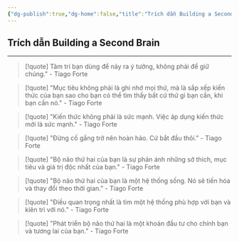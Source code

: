 ```yaml
---
{"dg-publish":true,"dg-home":false,"title":"Trích dẫn Building a Second Brain","date":"2025-01-31","tags":["sach","sach/building-second-brain"],"dg-path":"Books/03 - Building a Second Brain/0a1 - Trích dẫn Building a Second Brain.md","permalink":"/books/03-building-a-second-brain/0a1-trich-dan-building-a-second-brain/","dgPassFrontmatter":true,"updated":"2025-02-23T08:13:56.239+07:00"}
---
```



## Trích dẫn Building a Second Brain
---


> [!quote] 
> Tâm trí bạn dùng để nảy ra ý tưởng, không phải để giữ chúng." - Tiago Forte

> [!quote] 
> "Mục tiêu không phải là ghi nhớ mọi thứ, mà là sắp xếp kiến thức của bạn sao cho bạn có thể tìm thấy bất cứ thứ gì bạn cần, khi bạn cần nó." - Tiago Forte

> [!quote] 
> "Kiến thức không phải là sức mạnh. Việc áp dụng kiến thức mới là sức mạnh." - Tiago Forte


> [!quote]
> "Đừng cố gắng trở nên hoàn hảo. Cứ bắt đầu thôi." - Tiago Forte

> [!quote]
> "Bộ não thứ hai của bạn là sự phản ánh những sở thích, mục tiêu và giá trị độc nhất của bạn." - Tiago Forte

> [!quote]
> "Bộ não thứ hai của bạn là một hệ thống sống. Nó sẽ tiến hóa và thay đổi theo thời gian." - Tiago Forte

> [!quote]
> "Điều quan trọng nhất là tìm một hệ thống phù hợp với bạn và kiên trì với nó." - Tiago Forte

> [!quote]
> "Phát triển bộ não thứ hai là một khoản đầu tư cho chính bạn và tương lai của bạn." - Tiago Forte

